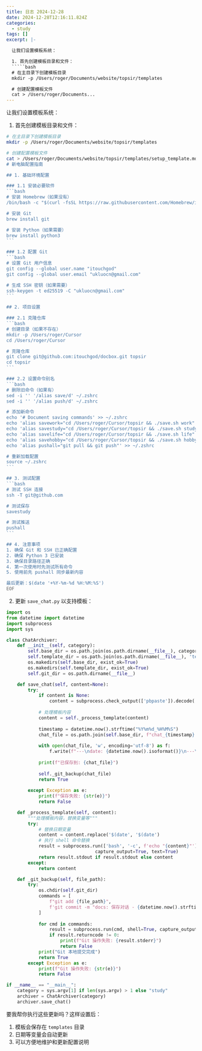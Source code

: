 ```yaml
---
title: 日志 2024-12-28
date: 2024-12-28T12:16:11.824Z
categories:
  - study
tags: []
excerpt: |-

  让我们设置模板系统：

  1. 首先创建模板目录和文件：
  `````bash
  # 在主目录下创建模板目录
  mkdir -p /Users/roger/Documents/website/topsir/templates

  # 创建配置模板文件
  cat > /Users/roger/Documents...
---
```


让我们设置模板系统：

1. 首先创建模板目录和文件：
`````bash
# 在主目录下创建模板目录
mkdir -p /Users/roger/Documents/website/topsir/templates

# 创建配置模板文件
cat > /Users/roger/Documents/website/topsir/templates/setup_template.md << 'EOF'
# 新电脑配置指南

## 1. 基础环境配置

### 1.1 安装必要软件
```bash
# 安装 Homebrew（如果没有）
/bin/bash -c "$(curl -fsSL https://raw.githubusercontent.com/Homebrew/install/HEAD/install.sh)"

# 安装 Git
brew install git

# 安装 Python（如果需要）
brew install python3
```

### 1.2 配置 Git
```bash
# 设置 Git 用户信息
git config --global user.name "itouchgod"
git config --global user.email "ukluocn@gmail.com"

# 生成 SSH 密钥（如果需要）
ssh-keygen -t ed25519 -C "ukluocn@gmail.com"
```

## 2. 项目设置

### 2.1 克隆仓库
```bash
# 创建目录（如果不存在）
mkdir -p /Users/roger/Cursor
cd /Users/roger/Cursor

# 克隆仓库
git clone git@github.com:itouchgod/docbox.git topsir
cd topsir
```

### 2.2 设置命令别名
```bash
# 删除旧命令（如果有）
sed -i '' '/alias save/d' ~/.zshrc
sed -i '' '/alias push/d' ~/.zshrc

# 添加新命令
echo '# Document saving commands' >> ~/.zshrc
echo 'alias savework="cd /Users/roger/Cursor/topsir && ./save.sh work"' >> ~/.zshrc
echo 'alias savestudy="cd /Users/roger/Cursor/topsir && ./save.sh study"' >> ~/.zshrc
echo 'alias savelife="cd /Users/roger/Cursor/topsir && ./save.sh life"' >> ~/.zshrc
echo 'alias savehobby="cd /Users/roger/Cursor/topsir && ./save.sh hobby"' >> ~/.zshrc
echo 'alias pushall="git pull && git push"' >> ~/.zshrc

# 重新加载配置
source ~/.zshrc
```

## 3. 测试配置
```bash
# 测试 SSH 连接
ssh -T git@github.com

# 测试保存
savestudy

# 测试推送
pushall
```

## 4. 注意事项
1. 确保 Git 和 SSH 已正确配置
2. 确保 Python 3 已安装
3. 确保目录路径正确
4. 第一次使用时先测试所有命令
5. 使用前先 pushall 同步最新内容

最后更新：$(date '+%Y-%m-%d %H:%M:%S')
EOF
`````










2. 更新 `save_chat.py` 以支持模板：
`````python:save_chat.py
import os
from datetime import datetime
import subprocess
import sys

class ChatArchiver:
    def __init__(self, category):
        self.base_dir = os.path.join(os.path.dirname(__file__), category, 'docs')
        self.template_dir = os.path.join(os.path.dirname(__file__), 'templates')
        os.makedirs(self.base_dir, exist_ok=True)
        os.makedirs(self.template_dir, exist_ok=True)
        self.git_dir = os.path.dirname(__file__)

    def save_chat(self, content=None):
        try:
            if content is None:
                content = subprocess.check_output(['pbpaste']).decode('utf-8')
            
            # 处理模板内容
            content = self._process_template(content)
            
            timestamp = datetime.now().strftime("%Y%m%d_%H%M%S")
            chat_file = os.path.join(self.base_dir, f"chat_{timestamp}.md")
            
            with open(chat_file, 'w', encoding='utf-8') as f:
                f.write(f"---\ndate: {datetime.now().isoformat()}\n---\n\n{content}")
            
            print(f"已保存到: {chat_file}")
            
            self._git_backup(chat_file)
            return True
            
        except Exception as e:
            print(f"保存失败: {str(e)}")
            return False

    def _process_template(self, content):
        """处理模板内容，替换变量等"""
        try:
            # 替换日期变量
            content = content.replace('$(date', '$(date')
            # 执行 shell 命令替换
            result = subprocess.run(['bash', '-c', f'echo "{content}"'], 
                                 capture_output=True, text=True)
            return result.stdout if result.stdout else content
        except:
            return content

    def _git_backup(self, file_path):
        try:
            os.chdir(self.git_dir)
            commands = [
                f"git add {file_path}",
                f'git commit -m "docs: 保存对话 - {datetime.now().strftime("%Y-%m-%d %H:%M:%S")}"'
            ]
            
            for cmd in commands:
                result = subprocess.run(cmd, shell=True, capture_output=True, text=True)
                if result.returncode != 0:
                    print(f"Git 操作失败: {result.stderr}")
                    return False
            print("Git 本地提交完成")
            return True
        except Exception as e:
            print(f"Git 操作失败: {str(e)}")
            return False

if __name__ == "__main__":
    category = sys.argv[1] if len(sys.argv) > 1 else "study"
    archiver = ChatArchiver(category)
    archiver.save_chat()
`````










要我帮你执行这些更新吗？这样设置后：
1. 模板会保存在 `templates` 目录
2. 日期等变量会自动更新
3. 可以方便地维护和更新配置说明
